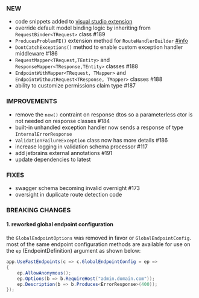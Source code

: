 ### NEW
- code snippets added to [visual studio extension](https://marketplace.visualstudio.com/items?itemName=dj-nitehawk.FastEndpoints)
- override default model binding logic by inheriting from `RequestBinder<TRequest>` class #189
- `ProducesProblemFE()` extension method for `RouteHandlerBuilder` [#info](https://discord.com/channels/933662816458645504/1004762111546769498)
- `DontCatchExceptions()` method to enable custom exception handler middleware #186
- `RequestMapper<TRequest,TEntity>` and `ResponseMapper<TResponse,TEntity>` classes #188
- `EndpointWithMapper<TRequest, TMapper>` and `EndpointWithoutRequest<TResponse, TMapper>` classes #188
- ability to customize permissions claim type #187

### IMPROVEMENTS
- remove the `new()` contraint on response dtos so a parameterless ctor is not needed on response classes #184
- built-in unhandled exception handler now sends a response of type `InternalErrorResponse`
- `ValidationFailureException` class now has more details #186
- increase logging in validation schema processor #117
- add jetbrains external annotations #191
- update dependencies to latest

### FIXES
- swagger schema becoming invalid overnight #173
- oversight in duplicate route detection code

### BREAKING CHANGES
#### **1. reworked global endpoint configuration**
the `GlobalEndpointOptions` was removed in favor or `GlobalEndpointConfig`.
most of the same endpoint configuration methods are available for use on the `ep` (EndpointDefinition) argument as shown below:
```cs
app.UseFastEndpoints(c => c.GlobalEndpointConfig = ep =>
{
    ep.AllowAnonymous();
    ep.Options(b => b.RequireHost("admin.domain.com"));
    ep.Description(b => b.Produces<ErrorResponse>(400));
});
```